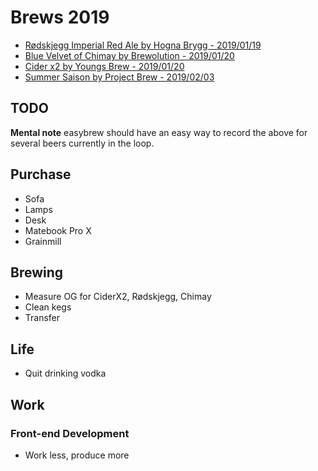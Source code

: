 # Brews 2019

* [Rødskjegg Imperial Red Ale by Hogna Brygg - 2019/01/19](rodskjegg.md)  
* [Blue Velvet of Chimay by Brewolution - 2019/01/20](chimay.md)  
* [Cider x2 by Youngs Brew - 2019/01/20](cider.md)  
* [Summer Saison by Project Brew - 2019/02/03](summersaison.md)  

## TODO

****Mental note**** easybrew should have an easy way to record the above for several beers currently in the loop.

## Purchase

* Sofa
* Lamps
* Desk
* Matebook Pro X
* Grainmill

## Brewing

* Measure OG for CiderX2, Rødskjegg, Chimay
* Clean kegs
* Transfer

## Life

* Quit drinking vodka

## Work

### Front-end Development

* Work less, produce more